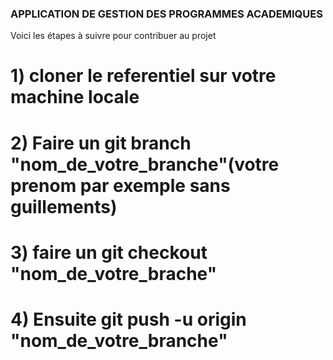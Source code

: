 ### APPLICATION DE GESTION DES PROGRAMMES ACADEMIQUES
Voici les étapes à suivre pour contribuer au projet
# 1) cloner le referentiel sur votre machine locale
# 2) Faire un git branch "nom_de_votre_branche"(votre prenom par exemple sans guillements)
# 3) faire un git checkout "nom_de_votre_brache"
# 4) Ensuite git push -u origin "nom_de_votre_branche"
